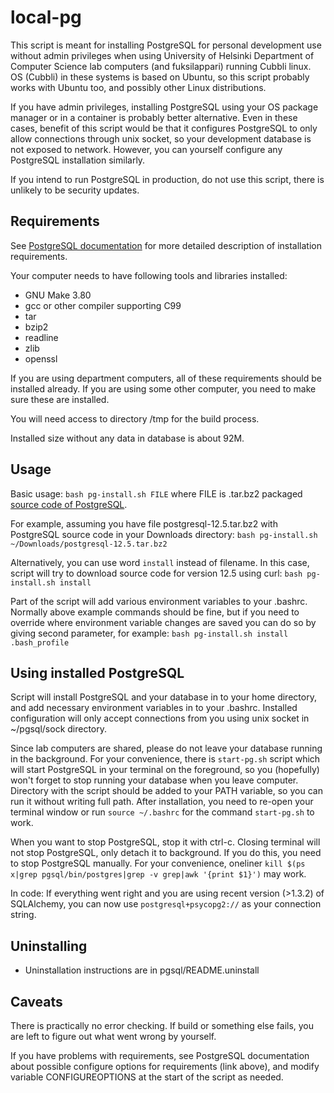 # local-pg

This script is meant for installing PostgreSQL for personal development use without admin privileges when using University of Helsinki Department of Computer Science lab computers (and fuksilappari) running Cubbli linux.
OS (Cubbli) in these systems is based on Ubuntu, so this script probably works with Ubuntu too, and possibly other Linux distributions.

If you have admin privileges, installing PostgreSQL using your OS package manager or in a container is probably better alternative. Even in these cases, benefit of this script would be that it configures PostgreSQL to only allow connections through unix socket, so your development database is not exposed to network. However, you can yourself configure any PostgreSQL installation similarly.

If you intend to run PostgreSQL in production, do not use this script, there is unlikely to be security updates.


## Requirements

See [PostgreSQL documentation](https://www.postgresql.org/docs/12/install-requirements.html) for more detailed description of installation requirements.

Your computer needs to have following tools and libraries installed:

- GNU Make 3.80
- gcc or other compiler supporting C99
- tar
- bzip2
- readline
- zlib
- openssl

If you are using department computers, all of these requirements should be installed already. If you are using some other computer, you need to make sure these are installed.

You will need access to directory /tmp for the build process.

Installed size without any data in database is about 92M.


## Usage

Basic usage: `bash pg-install.sh FILE` where FILE is .tar.bz2 packaged [source code of PostgreSQL](https://www.postgresql.org/ftp/source/).

For example, assuming you have file postgresql-12.5.tar.bz2 with PostgreSQL source code in your Downloads directory:
`bash pg-install.sh ~/Downloads/postgresql-12.5.tar.bz2`

Alternatively, you can use word `install` instead of filename. In this case, script will try to download source code for version 12.5 using curl:
`bash pg-install.sh install`

Part of the script will add various environment variables to your .bashrc. Normally above example commands should be fine, but if you need to override where environment variable changes are saved you can do so by giving second parameter, for example:
`bash pg-install.sh install .bash_profile`


## Using installed PostgreSQL

Script will install PostgreSQL and your database in to your home directory, and add necessary environment variables in to your .bashrc. Installed configuration will only accept connections from you using unix socket in ~/pgsql/sock directory.

Since lab computers are shared, please do not leave your database running in the background. For your convenience, there is `start-pg.sh` script which will start PostgreSQL in your terminal on the foreground, so you (hopefully) won't forget to stop running your database when you leave computer. Directory with the script should be added to your PATH variable, so you can run it without writing full path. After installation, you need to re-open your terminal window or run `source ~/.bashrc` for the command `start-pg.sh` to work.

When you want to stop PostgreSQL, stop it with ctrl-c. Closing terminal will not stop PostgreSQL, only detach it to background. If you do this, you need to stop PostgreSQL manually. For your convenience, oneliner `kill $(ps x|grep pgsql/bin/postgres|grep -v grep|awk '{print $1}')` may work.

In code: If everything went right and you are using recent version (>1.3.2) of SQLAlchemy, you can now use `postgresql+psycopg2://` as your connection string.


## Uninstalling

- Uninstallation instructions are in pgsql/README.uninstall


## Caveats

There is practically no error checking. If build or something else fails, you are left to figure out what went wrong by yourself.

If you have problems with requirements, see PostgreSQL documentation about possible configure options for requirements (link above), and modify variable CONFIGUREOPTIONS at the start of the script as needed.
